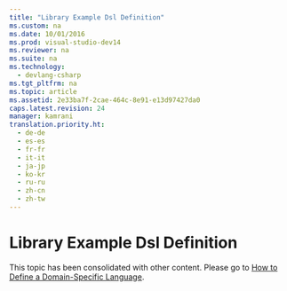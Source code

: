 ```yaml
---
title: "Library Example Dsl Definition"
ms.custom: na
ms.date: 10/01/2016
ms.prod: visual-studio-dev14
ms.reviewer: na
ms.suite: na
ms.technology: 
  - devlang-csharp
ms.tgt_pltfrm: na
ms.topic: article
ms.assetid: 2e33ba7f-2cae-464c-8e91-e13d97427da0
caps.latest.revision: 24
manager: kamrani
translation.priority.ht: 
  - de-de
  - es-es
  - fr-fr
  - it-it
  - ja-jp
  - ko-kr
  - ru-ru
  - zh-cn
  - zh-tw
---
```

# Library Example Dsl Definition
This topic has been consolidated with other content. Please go to [How to Define a Domain-Specific Language](../VS_IDE/How-to-Define-a-Domain-Specific-Language.md).